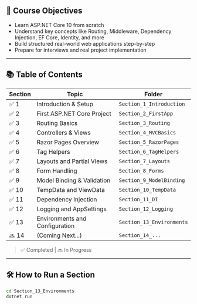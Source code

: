 ## 🚀 Course Objectives
- Learn ASP.NET Core 10 from scratch
- Understand key concepts like Routing, Middleware, Dependency Injection, EF Core, Identity, and more
- Build structured real-world web applications step-by-step
- Prepare for interviews and real project implementation

---

## 📚 Table of Contents

| Section | Topic | Folder |
|---------|-------|--------|
| ✅ 1 | Introduction & Setup | `Section_1_Introduction` |
| ✅ 2 | First ASP.NET Core Project | `Section_2_FirstApp` |
| ✅ 3 | Routing Basics | `Section_3_Routing` |
| ✅ 4 | Controllers & Views | `Section_4_MVCBasics` |
| ✅ 5 | Razor Pages Overview | `Section_5_RazorPages` |
| ✅ 6 | Tag Helpers | `Section_6_TagHelpers` |
| ✅ 7 | Layouts and Partial Views | `Section_7_Layouts` |
| ✅ 8 | Form Handling | `Section_8_Forms` |
| ✅ 9 | Model Binding & Validation | `Section_9_ModelBinding` |
| ✅ 10 | TempData and ViewData | `Section_10_TempData` |
| ✅ 11 | Dependency Injection | `Section_11_DI` |
| ✅ 12 | Logging and AppSettings | `Section_12_Logging` |
| ✅ 13 | Environments and Configuration | `Section_13_Environments` |
| 🔜 14 | (Coming Next...) | `Section_14_...` |

> ✅ Completed | 🔜 In Progress

---

## 🛠️ How to Run a Section
```bash
cd Section_13_Environments
dotnet run
